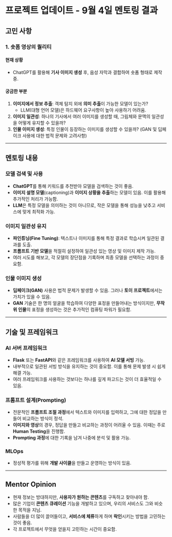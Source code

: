 # 프로젝트 업데이트 - 9월 4일 멘토링 결과

## 고민 사항

### 1. 숏폼 영상의 퀄리티

#### 현재 상황

- ChatGPT를 활용해 **기사 이미지 생성** 후, 음성 자막과 결합하여 숏폼 형태로 제작 중.

#### 궁금한 부분

1. **이미지에서 정보 추출**: 객체 탐지 외에 **의미 추출**이 가능한 모델이 있는가?
   - LLM(대형 언어 모델)은 하드웨어 요구사항이 높아 사용하기 어려움.
2. **이미지 일관성**: 하나의 기사에서 여러 이미지를 생성할 때, 그림체와 문맥의 일관성을 어떻게 유지할 수 있을까?
3. **인물 이미지 생성**: 특정 인물이 등장하는 이미지를 생성할 수 있을까? (GAN 및 딥페이크 사용에 대한 법적 문제와 고려사항)

---

## 멘토링 내용

### 모델 검색 및 사용

- **ChatGPT**를 통해 키워드를 추천받아 모델을 검색하는 것이 좋음.
- **이미지 설명 모델**(captioning)과 **이미지 상황을 추출**하는 모델이 있음. 이를 활용해 추가적인 처리가 가능함.
- **LLM**은 특정 모델을 의미하는 것이 아니므로, 작은 모델을 통해 성능을 낮추고 서비스에 맞게 최적화 가능.

### 이미지 일관성 유지

- **파인튜닝(Fine Tuning)**: 텍스트나 이미지를 통해 특정 결과로 학습시켜 일관된 결과를 도출.
- **프롬프트 기반 모델**을 적절히 설정하여 일관성 있는 영상 및 이미지 제작 가능.
- 여러 시도를 해보고, 각 모델의 장단점을 기록하며 최종 모델을 선택하는 과정이 중요함.

### 인물 이미지 생성

- **딥페이크(GAN)** 사용은 법적 문제가 발생할 수 있음. 그러나 **토이 프로젝트**에서는 가치가 있을 수 있음.
- **GAN** 기술은 한 명의 얼굴을 학습하여 다양한 표정을 만들어내는 방식이지만, **무작위 인물**의 표정을 생성하는 것은 추가적인 컴퓨팅 파워가 필요함.

---

## 기술 및 프레임워크

### AI 서버 프레임워크

- **Flask** 또는 **FastAPI**와 같은 프레임워크를 사용하여 **AI 모델 서빙** 가능.
- 내부적으로 일관된 서빙 방식을 유지하는 것이 중요함. 이를 통해 문제 발생 시 쉽게 해결 가능.
- 여러 프레임워크를 사용하는 것보다는 하나를 깊게 파고드는 것이 더 효율적일 수 있음.

### 프롬프트 설계(Prompting)

- 전문적인 **프롬프트 조절 과정**에서 텍스트와 이미지를 입력하고, 그에 대한 정답을 만들어 비교하는 방식이 정석.
- **이미지와 영상**의 경우, 정답을 만들고 비교하는 과정이 어려울 수 있음. 이때는 주로 **Human Testing**을 진행함.
- **Prompting 과정**에 대한 기록을 남겨 나중에 분석 및 활용 가능.

### MLOps

- 정성적 평가를 위해 **개발 사이클**을 만들고 운영하는 방식이 있음.

---

## Mentor Opinion

- 현재 정보는 방대하지만, **사용자가 원하는 콘텐츠**를 구독하고 찾아내야 함.
- 많은 기업이 **콘텐츠 큐레이션** 기능을 개발하고 있으며, 우리의 서비스도 그와 비슷한 목적을 지님.
- 사람들을 더 많이 끌어들이고, **서비스에 체류**하게 하며 **락인**시키는 방법을 고민하는 것이 좋음.
- 각 프로젝트에서 무엇을 얻을지 고민하는 시간이 중요함.
